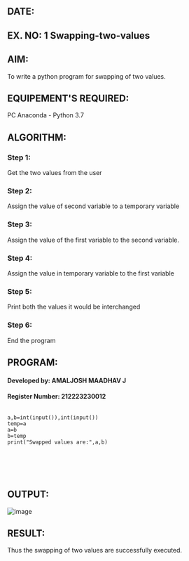 ## DATE: 
## EX. NO: 1 Swapping-two-values
## AIM:
To write a python program for swapping of two values.
## EQUIPEMENT'S REQUIRED: 
PC
Anaconda - Python 3.7
## ALGORITHM: 
### Step 1:
Get the two values from the user
### Step 2: 
Assign the value of second variable to a temporary variable 
### Step 3: 
Assign the value of the first variable to the second variable.
### Step 4:  
Assign the value in temporary variable to the first variable
### Step 5: 
Print both the values it would be interchanged
### Step 6: 
End the program
## PROGRAM:

#### Developed by: AMALJOSH MAADHAV J

#### Register Number: 212223230012

```

a,b=int(input()),int(input())
temp=a
a=b
b=temp
print("Swapped values are:",a,b)






```
## OUTPUT:
![image](https://github.com/user-attachments/assets/d74e82c1-08f6-400c-9f10-f1085bee70a8)



## RESULT:
Thus the swapping of two values are successfully executed.



